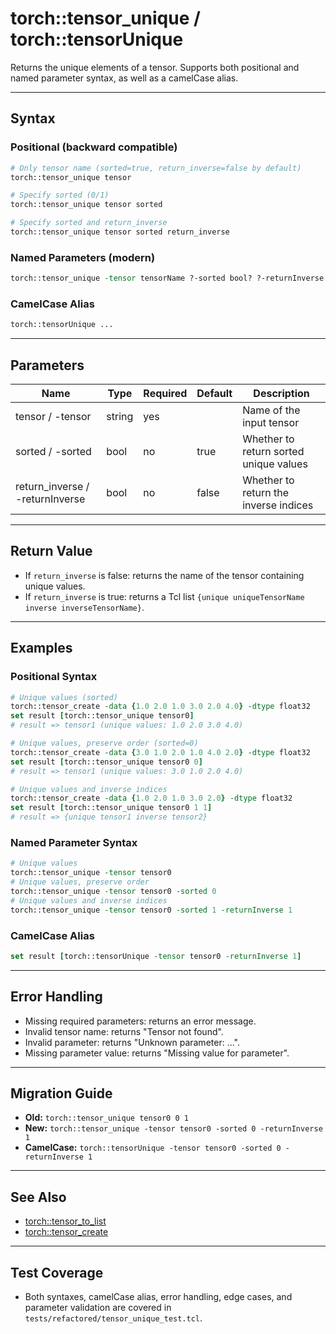 # torch::tensor_unique / torch::tensorUnique

Returns the unique elements of a tensor. Supports both positional and named parameter syntax, as well as a camelCase alias.

---

## **Syntax**

### **Positional (backward compatible)**
```tcl
# Only tensor name (sorted=true, return_inverse=false by default)
torch::tensor_unique tensor

# Specify sorted (0/1)
torch::tensor_unique tensor sorted

# Specify sorted and return_inverse
torch::tensor_unique tensor sorted return_inverse
```

### **Named Parameters (modern)**
```tcl
torch::tensor_unique -tensor tensorName ?-sorted bool? ?-returnInverse bool?
```

### **CamelCase Alias**
```tcl
torch::tensorUnique ...
```

---

## **Parameters**
| Name            | Type    | Required | Default | Description                                 |
|-----------------|---------|----------|---------|---------------------------------------------|
| tensor / -tensor| string  | yes      |         | Name of the input tensor                    |
| sorted / -sorted| bool    | no       | true    | Whether to return sorted unique values      |
| return_inverse / -returnInverse | bool | no | false   | Whether to return the inverse indices      |

---

## **Return Value**
- If `return_inverse` is false: returns the name of the tensor containing unique values.
- If `return_inverse` is true: returns a Tcl list `{unique uniqueTensorName inverse inverseTensorName}`.

---

## **Examples**

### **Positional Syntax**
```tcl
# Unique values (sorted)
torch::tensor_create -data {1.0 2.0 1.0 3.0 2.0 4.0} -dtype float32
set result [torch::tensor_unique tensor0]
# result => tensor1 (unique values: 1.0 2.0 3.0 4.0)
```

```tcl
# Unique values, preserve order (sorted=0)
torch::tensor_create -data {3.0 1.0 2.0 1.0 4.0 2.0} -dtype float32
set result [torch::tensor_unique tensor0 0]
# result => tensor1 (unique values: 3.0 1.0 2.0 4.0)
```

```tcl
# Unique values and inverse indices
torch::tensor_create -data {1.0 2.0 1.0 3.0 2.0} -dtype float32
set result [torch::tensor_unique tensor0 1 1]
# result => {unique tensor1 inverse tensor2}
```

### **Named Parameter Syntax**
```tcl
# Unique values
torch::tensor_unique -tensor tensor0
# Unique values, preserve order
torch::tensor_unique -tensor tensor0 -sorted 0
# Unique values and inverse indices
torch::tensor_unique -tensor tensor0 -sorted 1 -returnInverse 1
```

### **CamelCase Alias**
```tcl
set result [torch::tensorUnique -tensor tensor0 -returnInverse 1]
```

---

## **Error Handling**
- Missing required parameters: returns an error message.
- Invalid tensor name: returns "Tensor not found".
- Invalid parameter: returns "Unknown parameter: ...".
- Missing parameter value: returns "Missing value for parameter".

---

## **Migration Guide**
- **Old:** `torch::tensor_unique tensor0 0 1`
- **New:** `torch::tensor_unique -tensor tensor0 -sorted 0 -returnInverse 1`
- **CamelCase:** `torch::tensorUnique -tensor tensor0 -sorted 0 -returnInverse 1`

---

## **See Also**
- [torch::tensor_to_list](tensor_to_list.md)
- [torch::tensor_create](tensor_create.md)

---

## **Test Coverage**
- Both syntaxes, camelCase alias, error handling, edge cases, and parameter validation are covered in `tests/refactored/tensor_unique_test.tcl`. 